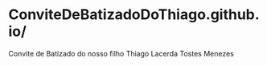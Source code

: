 # ConviteDeBatizadoDoThiago.github.io/
Convite de Batizado do nosso filho Thiago Lacerda Tostes Menezes
